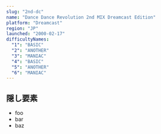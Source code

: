 ```yaml
---
slug: "2nd-dc"
name: "Dance Dance Revolution 2nd MIX Dreamcast Edition"
platform: "Dreamcast"
region: "JP"
launched: "2000-02-17"
difficultyNames:
  "1": "BASIC"
  "2": "ANOTHER"
  "3": "MANIAC"
  "4": "BASIC"
  "5": "ANOTHER"
  "6": "MANIAC"
---
```


## 隠し要素

- foo
- bar
- baz
